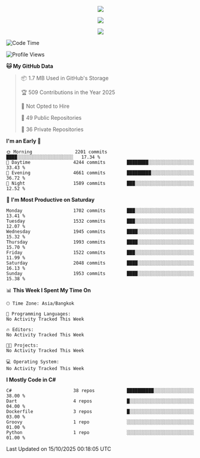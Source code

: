 <p align="center">
  <a href="say-hi.gif"> 
    <img align="center" src="say-hi.gif"/>
  </a>
</p>
<p align="center">
  <a href="https://github.com/htthinh1999">
    <img align="center" src="https://github-readme-stats-kappa-pink.vercel.app/api?username=htthinh1999&show_icons=true&count_private=true&theme=dracula"/>
  </a>
</p>
<p align="center">
  <a href="https://github.com/htthinh1999">
    <img src="https://github-readme-stats-kappa-pink.vercel.app/api/top-langs/?username=htthinh1999&layout=compact&langs_count=6&count_private=true&hide=tsql,hlsl,glsl,shaderlab&theme=dracula"/>
  </a>
</p>

<!--START_SECTION:waka-->
![Code Time](http://img.shields.io/badge/Code%20Time-0%20secs-blue)

![Profile Views](http://img.shields.io/badge/Profile%20Views-0-blue)

**🐱 My GitHub Data** 

> 📦 1.7 MB Used in GitHub's Storage 
 > 
> 🏆 509 Contributions in the Year 2025
 > 
> 🚫 Not Opted to Hire
 > 
> 📜 49 Public Repositories 
 > 
> 🔑 36 Private Repositories 
 > 
**I'm an Early 🐤** 

```text
🌞 Morning                2201 commits        ████░░░░░░░░░░░░░░░░░░░░░   17.34 % 
🌆 Daytime                4244 commits        ████████░░░░░░░░░░░░░░░░░   33.43 % 
🌃 Evening                4661 commits        █████████░░░░░░░░░░░░░░░░   36.72 % 
🌙 Night                  1589 commits        ███░░░░░░░░░░░░░░░░░░░░░░   12.52 % 
```
📅 **I'm Most Productive on Saturday** 

```text
Monday                   1702 commits        ███░░░░░░░░░░░░░░░░░░░░░░   13.41 % 
Tuesday                  1532 commits        ███░░░░░░░░░░░░░░░░░░░░░░   12.07 % 
Wednesday                1945 commits        ████░░░░░░░░░░░░░░░░░░░░░   15.32 % 
Thursday                 1993 commits        ████░░░░░░░░░░░░░░░░░░░░░   15.70 % 
Friday                   1522 commits        ███░░░░░░░░░░░░░░░░░░░░░░   11.99 % 
Saturday                 2048 commits        ████░░░░░░░░░░░░░░░░░░░░░   16.13 % 
Sunday                   1953 commits        ████░░░░░░░░░░░░░░░░░░░░░   15.38 % 
```


📊 **This Week I Spent My Time On** 

```text
🕑︎ Time Zone: Asia/Bangkok

💬 Programming Languages: 
No Activity Tracked This Week

🔥 Editors: 
No Activity Tracked This Week

🐱‍💻 Projects: 
No Activity Tracked This Week

💻 Operating System: 
No Activity Tracked This Week
```

**I Mostly Code in C#** 

```text
C#                       38 repos            ██████████░░░░░░░░░░░░░░░   38.00 % 
Dart                     4 repos             █░░░░░░░░░░░░░░░░░░░░░░░░   04.00 % 
Dockerfile               3 repos             █░░░░░░░░░░░░░░░░░░░░░░░░   03.00 % 
Groovy                   1 repo              ░░░░░░░░░░░░░░░░░░░░░░░░░   01.00 % 
Python                   1 repo              ░░░░░░░░░░░░░░░░░░░░░░░░░   01.00 % 
```




 Last Updated on 15/10/2025 00:18:05 UTC
<!--END_SECTION:waka-->

